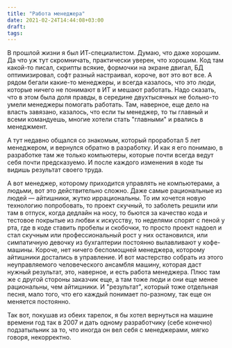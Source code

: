 ```yaml
---
title: "Работа менеджера"
date: 2021-02-24T14:44:08+03:00
draft:
tags:
---
```


В прошлой жизни я был ИТ-специалистом. Думаю, что даже хорошим. Да что уж тут скромничать, практически уверен, что
хорошим. Код там какой-то писал, скрипты всякие, формочки на экране двигал, БД оптимизировал, софт разный настраивал,
короче, вот это вот все. А рядом бегали какие-то менеджеры, и всегда казалось, что это люди, которые ничего не понимают
в ИТ и мешают работать. Надо сказать, что в этом была доля правды, в середине двухтысячных не больно-то умели менеджеры
помогать работать. Там, наверное, еще дело на власть завязано, казалось, что если ты менеджер, то ты главный и всеми
командуешь, многие хотели стать "главными" и рвались в менеджмент.

<!--more-->

А тут недавно общался со знакомым, который проработал 5 лет менеджером, и вернулся обратно в разработку. И как я его
понимаю, в разработке там же только компьютеры, которые почти всегда ведут себя почти предсказуемо. И после каждого
изменения в коде ты видишь результат своего труда.

А вот менеджер, которому приходится управлять не компьютерами, а людьми, вот это действительно сложно. Даже самые
рациональные из людей — айтишники, жутко иррациональны. То им хочется новую технологию попробовать, то проект скучный,
то заболеть решили или там в отпуск, когда дедлайн на носу, то бьются за качество кода и тестовое покрытые из любви к
искусству, то неделями спорят с пеной у рта, где в коде ставить пробелы и скобочки, то просто проект надоел и стал
скучным или профессиональный рост у них остановился, или симпатичную девочку из бухгалтерии постоянно вылавливают у
кофе-машины. Короче, нет ничего беспомощней менеджера, которому айтишники достались в управление. И вот мастерство
собрать из этого неуправляемого человеческого ансамбля машину, которая даст нужный результат, это, наверное, и есть
работа менеджера. Плюс там же с другой стороны заказчик еще, а там тоже люди и они еще менее рациональны, чем айтишники.
И "результат", который тоже отдельная песня, мало того, что его каждый понимает по-разному, так еще он меняется
постоянно.

Так вот, покушав из обеих тарелок, я бы хотел вернуться на машине времени год так в 2007 и дать одному разработчику
(себе конечно) подзатыльник за то, что иногда он вел себя с менеджерами, мягко говоря, некорректно.

